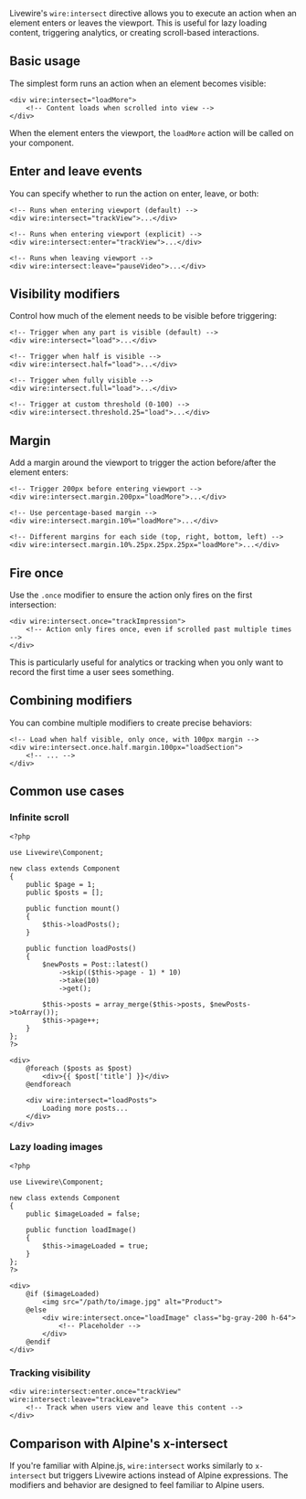 Livewire's `wire:intersect` directive allows you to execute an action when an element enters or leaves the viewport. This is useful for lazy loading content, triggering analytics, or creating scroll-based interactions.

## Basic usage

The simplest form runs an action when an element becomes visible:

```blade
<div wire:intersect="loadMore">
    <!-- Content loads when scrolled into view -->
</div>
```

When the element enters the viewport, the `loadMore` action will be called on your component.

## Enter and leave events

You can specify whether to run the action on enter, leave, or both:

```blade
<!-- Runs when entering viewport (default) -->
<div wire:intersect="trackView">...</div>

<!-- Runs when entering viewport (explicit) -->
<div wire:intersect:enter="trackView">...</div>

<!-- Runs when leaving viewport -->
<div wire:intersect:leave="pauseVideo">...</div>
```

## Visibility modifiers

Control how much of the element needs to be visible before triggering:

```blade
<!-- Trigger when any part is visible (default) -->
<div wire:intersect="load">...</div>

<!-- Trigger when half is visible -->
<div wire:intersect.half="load">...</div>

<!-- Trigger when fully visible -->
<div wire:intersect.full="load">...</div>

<!-- Trigger at custom threshold (0-100) -->
<div wire:intersect.threshold.25="load">...</div>
```

## Margin

Add a margin around the viewport to trigger the action before/after the element enters:

```blade
<!-- Trigger 200px before entering viewport -->
<div wire:intersect.margin.200px="loadMore">...</div>

<!-- Use percentage-based margin -->
<div wire:intersect.margin.10%="loadMore">...</div>

<!-- Different margins for each side (top, right, bottom, left) -->
<div wire:intersect.margin.10%.25px.25px.25px="loadMore">...</div>
```

## Fire once

Use the `.once` modifier to ensure the action only fires on the first intersection:

```blade
<div wire:intersect.once="trackImpression">
    <!-- Action only fires once, even if scrolled past multiple times -->
</div>
```

This is particularly useful for analytics or tracking when you only want to record the first time a user sees something.

## Combining modifiers

You can combine multiple modifiers to create precise behaviors:

```blade
<!-- Load when half visible, only once, with 100px margin -->
<div wire:intersect.once.half.margin.100px="loadSection">
    <!-- ... -->
</div>
```

## Common use cases

### Infinite scroll

```blade
<?php

use Livewire\Component;

new class extends Component
{
    public $page = 1;
    public $posts = [];

    public function mount()
    {
        $this->loadPosts();
    }

    public function loadPosts()
    {
        $newPosts = Post::latest()
            ->skip(($this->page - 1) * 10)
            ->take(10)
            ->get();

        $this->posts = array_merge($this->posts, $newPosts->toArray());
        $this->page++;
    }
};
?>

<div>
    @foreach ($posts as $post)
        <div>{{ $post['title'] }}</div>
    @endforeach

    <div wire:intersect="loadPosts">
        Loading more posts...
    </div>
</div>
```

### Lazy loading images

```blade
<?php

use Livewire\Component;

new class extends Component
{
    public $imageLoaded = false;

    public function loadImage()
    {
        $this->imageLoaded = true;
    }
};
?>

<div>
    @if ($imageLoaded)
        <img src="/path/to/image.jpg" alt="Product">
    @else
        <div wire:intersect.once="loadImage" class="bg-gray-200 h-64">
            <!-- Placeholder -->
        </div>
    @endif
</div>
```

### Tracking visibility

```blade
<div wire:intersect:enter.once="trackView" wire:intersect:leave="trackLeave">
    <!-- Track when users view and leave this content -->
</div>
```

## Comparison with Alpine's x-intersect

If you're familiar with Alpine.js, `wire:intersect` works similarly to `x-intersect` but triggers Livewire actions instead of Alpine expressions. The modifiers and behavior are designed to feel familiar to Alpine users.
